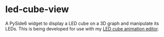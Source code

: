# led-cube-view
A PySide6 widget to display a LED cube on a 3D graph and manipulate its LEDs.
This is being developed for use with my [LED cube animation editor](https://github.com/crash8229/led-cube-animation-editor).
